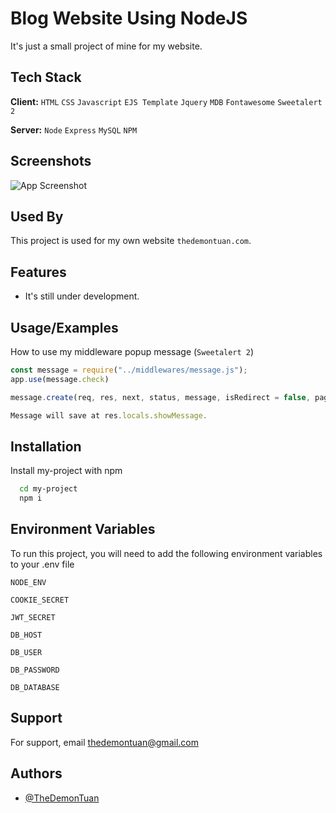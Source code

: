 # Blog Website Using NodeJS

It's just a small project of mine for my website.



## Tech Stack

**Client:** `HTML` `CSS` `Javascript` `EJS Template` `Jquery` `MDB` `Fontawesome` `Sweetalert 2`

**Server:** `Node` `Express` `MySQL` `NPM`


## Screenshots

![App Screenshot](https://i.imgur.com/TFzEL2k.png)


## Used By

This project is used for my own website `thedemontuan.com`.


## Features

- It's still under development.


## Usage/Examples

How to use my middleware popup message (`Sweetalert 2`)
```javascript
const message = require("../middlewares/message.js");
app.use(message.check)

message.create(req, res, next, status, message, isRedirect = false, pageRedirect = "");

Message will save at res.locals.showMessage.

```


## Installation

Install my-project with npm

```bash
  cd my-project
  npm i
```
    
## Environment Variables

To run this project, you will need to add the following environment variables to your .env file

`NODE_ENV`

`COOKIE_SECRET`

`JWT_SECRET`

`DB_HOST`

`DB_USER`

`DB_PASSWORD`

`DB_DATABASE`


## Support

For support, email thedemontuan@gmail.com


## Authors

- [@TheDemonTuan](https://www.github.com/TheDemonTuan)

